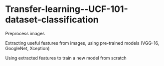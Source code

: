 # Transfer-learning--UCF-101-dataset-classification

Preprocess images

Extracting useful features from images, using pre-trained models (VGG-16, GoogleNet, Xception)

Using extracted features to train a new model from scratch
